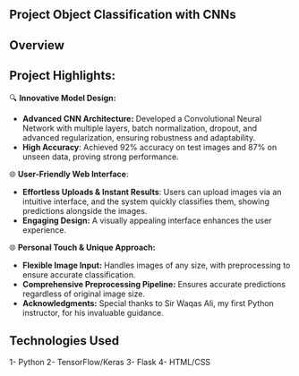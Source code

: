 ## Project Object Classification with CNNs

## **Overview**

## Project Highlights:

🔍 **Innovative Model Design:**

- **Advanced CNN Architecture:**
    Developed a Convolutional Neural Network with multiple layers, batch normalization, dropout, and advanced regularization, ensuring robustness and adaptability.
- **High Accuracy**:
    Achieved 92% accuracy on test images and 87% on unseen data, proving strong performance.
  
🌐 **User-Friendly Web Interface**:

- **Effortless Uploads & Instant Results**:
   Users can upload images via an intuitive interface, and the system quickly classifies them, showing predictions alongside the images.
- **Engaging Design:**
   A visually appealing interface enhances the user experience.

  
🌐 **Personal Touch & Unique Approach:**

- **Flexible Image Input:**
   Handles images of any size, with preprocessing to ensure accurate classification.
- **Comprehensive Preprocessing Pipeline:**
   Ensures accurate predictions regardless of original image size.
- **Acknowledgments:**
   Special thanks to Sir Waqas Ali, my first Python instructor, for his invaluable guidance.

  
## **Technologies Used**

1- Python
2- TensorFlow/Keras
3- Flask
4- HTML/CSS
